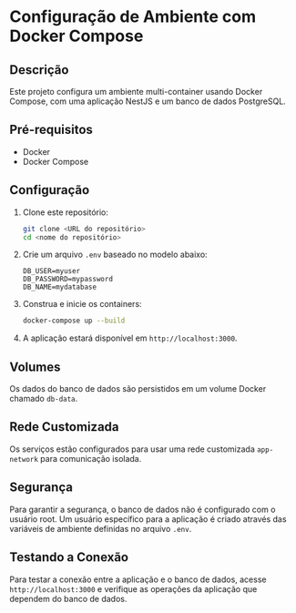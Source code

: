 # Configuração de Ambiente com Docker Compose

## Descrição

Este projeto configura um ambiente multi-container usando Docker Compose, com uma aplicação NestJS e um banco de dados PostgreSQL.

## Pré-requisitos

- Docker
- Docker Compose

## Configuração

1. Clone este repositório:

   ```sh
   git clone <URL do repositório>
   cd <nome do repositório>
   ```

2. Crie um arquivo `.env` baseado no modelo abaixo:

   ```env
   DB_USER=myuser
   DB_PASSWORD=mypassword
   DB_NAME=mydatabase
   ```

3. Construa e inicie os containers:

   ```sh
   docker-compose up --build
   ```

4. A aplicação estará disponível em `http://localhost:3000`.

## Volumes

Os dados do banco de dados são persistidos em um volume Docker chamado `db-data`.

## Rede Customizada

Os serviços estão configurados para usar uma rede customizada `app-network` para comunicação isolada.

## Segurança

Para garantir a segurança, o banco de dados não é configurado com o usuário root. Um usuário específico para a aplicação é criado através das variáveis de ambiente definidas no arquivo `.env`.

## Testando a Conexão

Para testar a conexão entre a aplicação e o banco de dados, acesse `http://localhost:3000` e verifique as operações da aplicação que dependem do banco de dados.
